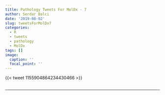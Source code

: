 ```yaml
---
title: Pathology Tweets For MolDx - 7
author: Serdar Balci
date: '2019-08-02'
slug: tweetsForMolDx7
categories:
  - R
  - tweets
  - pathology
  - MolDx
tags: []
image:
  caption: ''
  focal_point: ''
---
```



{{< tweet 1155904864234430466 >}}
<br>
<br>
<hr>
